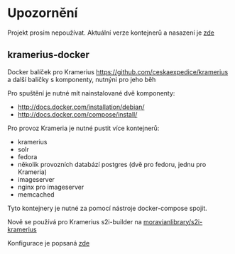 
# Upozornění
Projekt prosím nepoužívat. Aktuální verze kontejnerů a nasazení je [zde](https://github.com/ceskaexpedice/kramerius-docker-compose)  


## kramerius-docker
 Docker balíček pro Kramerius https://github.com/ceskaexpedice/kramerius a další balíčky s komponenty, nutnýni pro jeho běh

Pro spuštění je nutné mít nainstalované dvě komponenty:
- http://docs.docker.com/installation/debian/
- http://docs.docker.com/compose/install/

Pro provoz Krameria je nutné pustit více kontejnerů:
- kramerius
- solr
- fedora
- několik provozních databází postgres (dvě pro fedoru, jednu pro Krameria)
- imageserver
- nginx pro imageserver
- memcached

Tyto kontejnery je nutné za pomocí nástroje docker-compose spojit.

Nově se používá pro Kramerius s2i-builder na [moravianlibrary/s2i-kramerius](https://github.com/moravianlibrary/s2i-kramerius)

Konfigurace je popsaná [zde](https://github.com/moravianlibrary/kramerius-docker/wiki/Konfigurace-Krameria)
